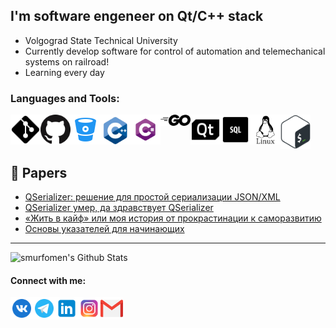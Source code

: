 ## I'm software engeneer on Qt/C++ stack
- Volgograd State Technical University
- Currently develop software for control of automation and telemechanical systems on railroad!
- Learning every day


### Languages and Tools:

[<img align="left" alt="git" width="48px" src="https://raw.githubusercontent.com/smurfomen/smurfomen/master/.github/logos/git.png" />]()
[<img align="left" alt="GitHub" width="48px" src="https://raw.githubusercontent.com/smurfomen/smurfomen/master/.github/logos/github.png" />]()
[<img align="left" alt="BitBucket" width="48px" src="https://raw.githubusercontent.com/smurfomen/smurfomen/master/.github/logos/bitbucket.png" />]()
[<img align="left" alt="C++" width="48px" src="https://raw.githubusercontent.com/smurfomen/smurfomen/master/.github/logos/cplusplus.png" />]()
[<img align="left" alt="C#" width="48px" src="https://raw.githubusercontent.com/smurfomen/smurfomen/master/.github/logos/csharp.png" />]()
[<img align="left" alt="Golang" width="48px" src="https://raw.githubusercontent.com/smurfomen/smurfomen/master/.github/logos/go.png" />]()
[<img align="left" alt="Qt" width="48px" src="https://raw.githubusercontent.com/smurfomen/smurfomen/master/.github/logos/qt.png" />]()
[<img align="left" alt="SQL" width="48px" src="https://raw.githubusercontent.com/smurfomen/smurfomen/master/.github/logos/sql.png" />]()
[<img align="left" alt="linux" width="48px" src="https://raw.githubusercontent.com/smurfomen/smurfomen/master/.github/logos/linux.png" />]()
[<img align="left" alt="bash" width="48px" src="https://raw.githubusercontent.com/smurfomen/smurfomen/master/.github/logos/bash.png" />]()

<br />
<br />
<br />

## 📕 Papers
<!-- BLOG-POST-LIST:START -->
- [QSerializer: решение для простой сериализации JSON/XML](https://habr.com/ru/post/496836/)
- [QSerializer умер, да здравствует QSerializer](https://habr.com/ru/post/515094/)
- [«Жить в кайф» или моя история от прокрастинации к саморазвитию](https://habr.com/ru/post/457294/)
- [Основы указателей для начинающих](https://habr.com/ru/post/456318/)
<!-- BLOG-POST-LIST:END -->

---
<img align="left" alt="smurfomen's Github Stats" src="https://github-readme-stats.vercel.app/api?username=smurfomen&show_icons=true&hide_border=true" />


[habrahabr]: https://habr.com/ru/users/smurfomen/
[vk]: https://vk.com/vova_agadzhanov
[telegram]: https://t.me/smurfomen
[instagram]: https://www.instagram.com/vova_agadzhanov/
[linkedin]: https://linkedin.com/in/vladimir-agadzhanov

<br />

#### Connect with me:
[<img align="left" alt="VK" width="36px" src="https://raw.githubusercontent.com/smurfomen/smurfomen/master/.github/logos/vk.png" />][vk]
[<img align="left" alt="Telegram" width="36px" src="https://raw.githubusercontent.com/smurfomen/smurfomen/master/.github/logos/telegram.png" />][telegram]
[<img align="left" alt="LinkedIn" width="36px" src="https://raw.githubusercontent.com/smurfomen/smurfomen/master/.github/logos/linkedin.png" />][linkedin]
[<img align="left" alt="Instagram" width="36px" src="https://raw.githubusercontent.com/smurfomen/smurfomen/master/.github/logos/instagram.png" />][instagram]
[<img align="left" alt="Gmail" width="36px" src="https://raw.githubusercontent.com/smurfomen/smurfomen/master/.github/logos/gmail.png" />](mailto:vova.skiller@gmail.com)
